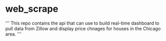 # web_scrape
'''
This repo contains the api that can use to build real-time dashboard to pull data from Zillow and display price chnages for houses in the Chicago area.
'''
